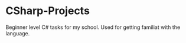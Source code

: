 # CSharp-Projects
Beginner level C# tasks for my school. Used for getting familiat with the language.
